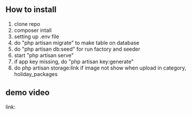 ## How to install

1. clone repo
2. composer intall
3. setting up .env file
4. do "php artisan migrate" to make table on database
5. do "php artisan db:seed" for run factory and seeder
6. start "php artisan serve"
7. if app key missing, do "php artisan key:generate"
8. do php artisan storage:link if image not show when upload in category, holiday_packages

## demo video
link:

 
